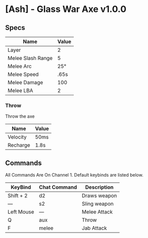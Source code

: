 
# [Ash] - Glass War Axe v1.0.0
## Specs
| Name                | Value        |
|---------------------|--------------|
| Layer               | 2            |
| Melee Slash Range   | 5            |
| Melee Arc           | 25°          |
| Melee Speed         | .65s         |
| Melee Damage        | 100          |
| Melee LBA           | 2            |



### Throw
Throw the axe


| Name                | Value        |
|---------------------|--------------|
| Velocity            | 50ms         |
| Recharge            | 1.8s         |

## Commands
All Commands Are On Channel 1. Default keybinds are listed below.

| KeyBind      | Chat Command | Description                                                 
|--------------|--------------|-------------------------------------------------------------                                 
| Shift + 2    | d2           | Draws weapon                                                
| —            | s2           | Sling weapon                       
| Left Mouse   | —            | Melee Attack                       
| Q            | aux          | Throw                          
| F            | melee        | Jab Attack           
